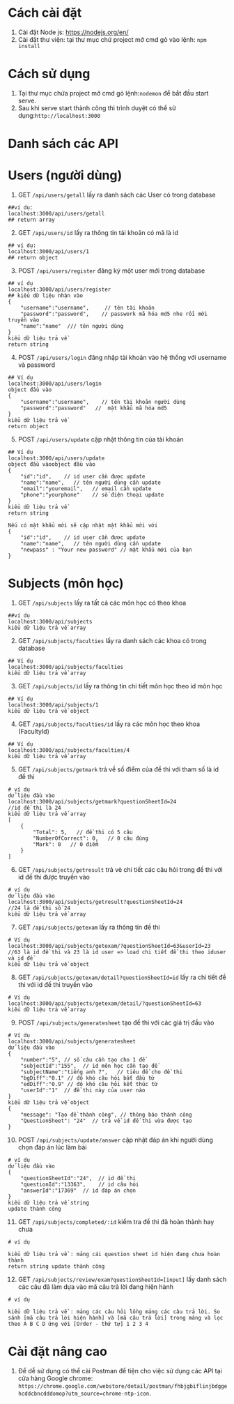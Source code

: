 # Cách cài đặt
1. Cài đặt Node js: https://nodejs.org/en/
2. Cài đăt thư viện: tại thư mục chứ project mở cmd gỏ vào lệnh: `npm install`
# Cách sử dụng
1. Tại thư mục chứa project mở cmd gỏ lệnh:`nodemon` để bắt đầu start serve.
2. Sau khi serve start thành công thì trình duyệt có thể sử dụng:`http://localhost:3000`
# Danh sách các API

# Users (người dùng)

1. GET `/api/users/getall` lấy ra danh sách các User có trong database
```
##ví dụ:
localhost:3000/api/users/getall
## return array

```
2. GET `/api/users/id` lấy ra thông tin tài khoản có mã là id
```
## ví dụ:
localhost:3000/api/users/1
## return object

```
3. POST `/api/users/register` đăng ký một user mới trong database
```
## ví dụ
localhost:3000/api/users/register
## kiểu dữ liệu nhận vào
{
    "username":"username",     // tên tài khoản
    "password":"password",    // passwork mã hóa md5 nhe rồi mới truyền vào
    "name":"name"  /// tên người dùng
}
kiểu dữ liệu trả về
return string
```
4. POST `/api/users/login` đăng nhập tài khoản vào hệ thống với username và password
```
## Ví dụ
localhost:3000/api/users/login
object đầu vào 
{
    "username":"username",    // tên tài khoản người dùng 
    "password":"password"   //  mật khẩu mã hóa md5
}
kiểu dữ liệu trả về
return object
```
5. POST `/api/users/update` cập nhật thông tin của tài khoản
```
## Ví dụ
localhost:3000/api/users/update
object đầu vàoobject đầu vào
{
    "id":"id",    // id user cần được update
    "name":"name",   // tên người dùng cần update
    "email":"youremail",   // email cần update
    "phone":"yourphone"    // số điện thoại update
}
kiểu dữ liệu trả về
return string

Nếu có mật khẩu mới sẽ cập nhật mật khẩu mới với 
{
    "id":"id",    // id user cần được update
    "name":"name",   // tên người dùng cần update
    "newpass" : "Your new password" // mật khẩu mới của bạn
}
```

# Subjects (môn học)
1. GET `/api/subjects` lấy ra tất cả các môn học có theo khoa
```
##ví dụ
localhost:3000/api/subjects
kiểu dữ liệu trả về array

```
2. GET `/api/subjects/faculties` lấy ra danh sách các khoa có trong database
```
## Ví dụ
localhost:3000/api/subjects/faculties
kiểu dữ liệu trả về array
```
3. GET `/api/subjects/id` lấy ra thông tin chi tiết môn học theo id môn học
```
## Ví dụ
localhost:3000/api/subjects/1
kiểu dữ liệu trả về object
```
4. GET `/api/subjects/faculties/id` lấy ra các môn học theo khoa (FacultyId)
```
## Ví dụ
localhost:3000/api/subjects/faculties/4
kiểu dữ liệu trả về array
```
5. GET `/api/subjects/getmark` trả về số điểm của đề thi với tham số là id đề thi
```
# ví dụ
dử liệu đầu vào
localhost:3000/api/subjects/getmark?questionSheetId=24             //id đề thi là 24
kiểu dữ liệu trả về array
[
    {
        "Total": 5,   // đề thi có 5 câu
        "NumberOfCorrect": 0,   // 0 câu đúng
        "Mark": 0   // 0 điểm
    }
]
```
6. GET `/api/subjects/getresult` trả vè chi tiết các câu hỏi trong đề thi với id đề thi được truyền vào
```
# ví dụ
dử liệu đầu vào
localhost:3000/api/subjects/getresult?questionSheetId=24            //24 là đề thi số 24
kiểu dữ liệu trả về array

```
7. GET `/api/subjects/getexam` lấy ra thông tin đề thi
```
# Ví dụ
localhost:3000/api/subjects/getexam/?questionSheetId=63&userId=23   //63 là id đề thi và 23 là id user => load chi tiết đề thi theo iduser và id đề
kiểu dữ liệu trả về object
```
8. GET `/api/subjects/getexam/detail?questionSheetId=id` lấy ra chi tiết đề thi với id đề thi truyền vào
```
# Ví dụ
localhost:3000/api/subjects/getexam/detail/?questionSheetId=63
kiểu dữ liệu trả về array

```
9. POST `/api/subjects/generatesheet` tạo đề thi với các giá trị đầu vào
```
# Ví dụ
localhost:3000/api/subjects/generatesheet
dử liệu đầu vào
{
	"number":"5", // số câu cần tạo cho 1 đề
	"subjectId":"155",  // id môn học cần tạo đề
	"subjectName":"tiếng anh 7",   // tiêu đề cho đề thi
    "bgDiff":"0.1" // độ khó câu hỏi bắt đầu từ
    "edDiff":"0.9" // độ khó câu hỏi kết thúc từ
	"userId":"1"  // đề thi này của user nào
}
kiểu dữ liệu trả về object
{
    "message": "Tạo đề thành công", // thông báo thành công
    "QuestionSheet": "24"  // trả về id đề thi vừa được tạo
}
```
10. POST `/api/subjects/update/answer` cập nhật đáp án khi người dùng chọn đáp án lúc làm bài
```
# ví dụ
dử liệu đầu vào
{
	"questionSheetId":"24",  // id đề thi
	"questionId":"13363",    // id câu hỏi
	"answerId":"17369"	// id đáp án chọn
}
kiểu dữ liệu trả về string
update thành công
```

11. GET `/api/subjects/completed/:id` kiểm tra đề thi đã hoàn thành hay chưa
```
# ví dụ

kiểu dữ liệu trả về : mảng cái question sheet id hiện đang chưa hoàn thành
return string update thành công
```

12. GET `/api/subjects/review/exam?questionSheetId=[input]` lấy danh sách các câu đã làm dựa vào mã câu trả lời đang hiện hành
```
# ví dụ

kiểu dữ liệu trả về : mảng các câu hỏi lồng mảng các câu trả lời. So sánh [mã câu trả lời hiện hành] và [mã câu trả lời] trong mảng và lọc theo A B C D ứng với [Order - thứ tự] 1 2 3 4
```

# Cài đặt nâng cao
1. Để dễ sử dụng có thể cài Postman để tiện cho việc sử dụng các API tại cửa hàng Google chrome: `https://chrome.google.com/webstore/detail/postman/fhbjgbiflinjbdggehcddcbncdddomop?utm_source=chrome-ntp-icon`.
    
